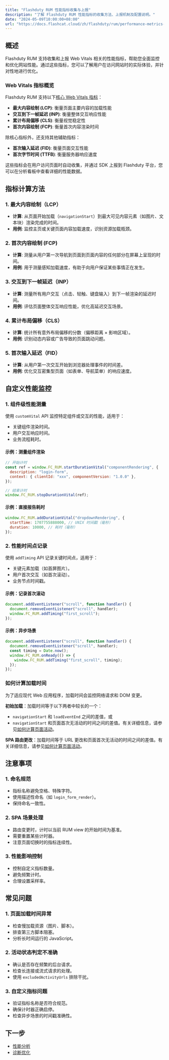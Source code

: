 ```yaml
---
title: "Flashduty RUM 性能指标收集与上报"
description: "了解 Flashduty RUM 性能指标的收集方法、上报机制及配置说明。"
date: "2024-05-09T10:00:00+08:00"
url: "https://docs.flashcat.cloud/zh/flashduty/rum/performance-metrics-reporting"
---
```


## 概述

Flashduty RUM 支持收集和上报 Web Vitals 相关的性能指标，帮助您全面监控和优化网站性能。通过这些指标，您可以了解用户在访问网站时的实际体验，并针对性地进行优化。

### Web Vitals 指标概览

Flashduty RUM 支持以下[核心 Web Vitals 指标](https://web.dev/articles/vitals?hl=zh-cn)：

- **最大内容绘制 (LCP)**: 衡量页面主要内容的加载性能
- **交互到下一帧延迟 (INP)**: 衡量整体交互响应性能
- **累计布局偏移 (CLS)**: 衡量视觉稳定性
- **首次内容绘制 (FCP)**: 衡量首次内容渲染时间

除核心指标外，还支持其他辅助指标：

- **首次输入延迟 (FID)**: 衡量页面交互性能
- **首次字节时间 (TTFB)**: 衡量服务器响应速度

这些指标会在用户访问页面时自动收集，并通过 SDK 上报到 Flashduty 平台，您可以在分析看板中查看详细的性能数据。

## 指标计算方法

### 1. 最大内容绘制（LCP）

- **计算**: 从页面开始加载（`navigationStart`）到最大可见内容元素（如图片、文本块）渲染完成的时间。
- **用例**: 监控主页或关键页面内容加载速度，识别资源加载瓶颈。

### 2. 首次内容绘制 (FCP)

- **计算**: 测量从用户第一次导航到页面到页面内容的任何部分在屏幕上呈现的时间。
- **用例**: 用于测量感知加载速度，有助于向用户保证某些事情正在发生。

### 3. 交互到下一帧延迟（INP）

- **计算**: 测量所有用户交互（点击、轻触、键盘输入）到下一帧渲染的延迟时间。
- **用例**: 评估页面整体交互响应性能，优化高延迟交互场景。

### 4. 累计布局偏移（CLS）

- **计算**: 统计所有意外布局偏移的分数（偏移距离 × 影响区域）。
- **用例**: 识别动态内容或广告导致的页面跳动问题。

### 5. 首次输入延迟（FID）

- **计算**: 从用户第一次交互开始到浏览器处理事件的时间差。
- **用例**: 优化交互密集型页面（如表单、导航菜单）的响应速度。


## 自定义性能监控

### 1. 组件级性能测量

使用 `customVital` API 监控特定组件或交互的性能，适用于：

- 关键组件渲染时间。
- 用户交互响应时间。
- 业务流程耗时。

#### 示例：测量组件渲染

```javascript
// 开始计时
const ref = window.FC_RUM.startDurationVital("componentRendering", {
  description: "login-form",
  context: { clientId: "xxx", componentVersion: "1.0.0" },
});

// 结束计时
window.FC_RUM.stopDurationVital(ref);
```

#### 示例：直接报告耗时

```javascript
window.FC_RUM.addDurationVital("dropdownRendering", {
  startTime: 1707755888000, // UNIX 时间戳（毫秒）
  duration: 10000, // 耗时（毫秒）
});
```

### 2. 性能时间点记录

使用 `addTiming` API 记录关键时间点，适用于：

- 关键元素加载（如首屏图片）。
- 用户首次交互（如首次滚动）。
- 业务节点时间戳。

#### 示例：记录首次滚动

```javascript
document.addEventListener("scroll", function handler() {
  document.removeEventListener("scroll", handler);
  window.FC_RUM.addTiming("first_scroll");
});
```

#### 示例：异步场景

```javascript
document.addEventListener("scroll", function handler() {
  document.removeEventListener("scroll", handler);
  const timing = Date.now();
  window.FC_RUM.onReady(() => {
    window.FC_RUM.addTiming("first_scroll", timing);
  });
});
```

### 如何计算加载时间

为了适应现代 Web 应用程序，加载时间会监控网络请求和 DOM 变更。

**初始加载**：加载时间等于以下两者中较长的一个：

- `navigationStart` 和 `loadEventEnd` 之间的差值，或
- `navigationStart` 和页面首次无活动的时间之间的差值。有关详细信息，请参见[如何计算页面活动](#如何计算页面活动)。

**SPA 路由更改**：加载时间等于 URL 更改和页面首次无活动的时间之间的差值。有关详细信息，请参见[如何计算页面活动](#如何计算页面活动)。

## 注意事项

### 1. 命名规范

- 指标名称避免空格、特殊字符。
- 使用描述性命名（如 `login_form_render`）。
- 保持命名一致性。

### 2. SPA 场景处理

- 路由变更时，计时以当前 RUM view 的开始时间为基准。
- 需要重置某些计时器。
- 注意页面切换时的指标连续性。

### 3. 性能影响控制

- 控制自定义指标数量。
- 避免频繁计时。
- 合理设置采样率。

## 常见问题

### 1. 页面加载时间异常

- 检查慢加载资源（图片、脚本）。
- 排查第三方脚本阻塞。
- 分析长时间运行的 JavaScript。

### 2. 活动状态判定不准确

- 确认是否存在频繁的后台请求。
- 检查长连接或流式请求的处理。
- 使用 `excludedActivityUrls` 排除干扰。

### 3. 自定义指标问题

- 验证指标名称是否符合规范。
- 确保计时器正确启停。
- 检查异步场景的时间戳准确性。

## 下一步

- [性能分析](https://docs.flashcat.cloud/zh/flashduty/rum/performance-analysis)
- [诊断优化](https://docs.flashcat.cloud/zh/flashduty/rum/performance-optimization)
